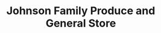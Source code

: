 ---
title: "Johnson Family Produce and General Store"
url: /carthage/johnson-family-produce-and-general-store/
shop: farm
---